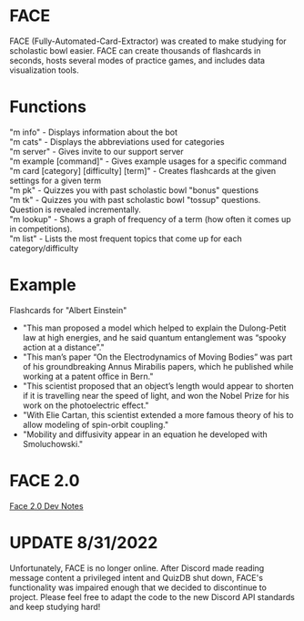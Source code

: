 # FACE
FACE (Fully-Automated-Card-Extractor) was created to make studying for scholastic bowl easier. FACE can create thousands of flashcards in seconds, hosts several modes of practice games, and includes data visualization tools.

# Functions
"m info" - Displays information about the bot  
"m cats" - Displays the abbreviations used for categories   
"m server" - Gives invite to our support server  
"m example \[command]"  - Gives example usages for a specific command   
"m card \[category\] \[difficulty\] \[term\]" - Creates flashcards at the given settings for a given term   
"m pk" - Quizzes you with past scholastic bowl "bonus" questions   
"m tk" - Quizzes you with past scholastic bowl "tossup" questions. Question is revealed incrementally.  
"m lookup" - Shows a graph of frequency of a term (how often it comes up in competitions).  
"m list" - Lists the most frequent topics that come up for each category/difficulty   

# Example

Flashcards for "Albert Einstein"
* "This man proposed a model which helped to explain the Dulong-Petit law at high energies, and he said quantum entanglement was “spooky action at a distance”."   
* "This man’s paper “On the Electrodynamics of Moving Bodies” was part of his groundbreaking Annus Mirabilis papers, which he published while working at a patent office in Bern."  
* "This scientist proposed that an object’s length would appear to shorten if it is travelling near the speed of light, and won the Nobel Prize for his work on the photoelectric effect."   
* "With Elie Cartan, this scientist extended a more famous theory of his to allow modeling of spin-orbit coupling."   
* "Mobility and diffusivity appear in an equation he developed with Smoluchowski."    

# FACE 2.0
[Face 2.0 Dev Notes](https://docs.google.com/document/d/1cXCwzPsTAQ8tW5LiKwLgzwb1ArkCao7GXa0L9yamrh0/edit)

# UPDATE 8/31/2022
Unfortunately, FACE is no longer online. After Discord made reading message content a privileged intent and QuizDB shut down, FACE's functionality was impaired enough that we decided to discontinue to project. Please feel free to adapt the code to the new Discord API standards and keep studying hard! 
